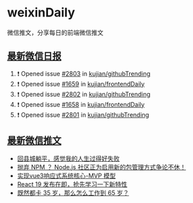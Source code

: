# weixinDaily
微信推文，分享每日的前端微信推文

## [最新微信日报](https://github.com/kujian/weixinDaily/issues)

<!--START_SECTION:activity-->
1. ❗ Opened issue [#2803](https://github.com/kujian/githubTrending/issues/2803) in [kujian/githubTrending](https://github.com/kujian/githubTrending)
2. ❗ Opened issue [#1659](https://github.com/kujian/frontendDaily/issues/1659) in [kujian/frontendDaily](https://github.com/kujian/frontendDaily)
3. ❗ Opened issue [#2802](https://github.com/kujian/githubTrending/issues/2802) in [kujian/githubTrending](https://github.com/kujian/githubTrending)
4. ❗ Opened issue [#1658](https://github.com/kujian/frontendDaily/issues/1658) in [kujian/frontendDaily](https://github.com/kujian/frontendDaily)
5. ❗ Opened issue [#2801](https://github.com/kujian/githubTrending/issues/2801) in [kujian/githubTrending](https://github.com/kujian/githubTrending)
<!--END_SECTION:activity-->


## [最新微信推文](https://weixin.qdkfweb.cn/)

<!-- BLOG-POST-LIST:START -->
- [回县城躺平，感觉我的人生过得好失败](https://weixin.qdkfweb.cn/41143.html)
- [抛弃 NPM ？ Node.js 社区正为启用新的包管理方式争论不休！](https://weixin.qdkfweb.cn/41117.html)
- [实现vue3响应式系统核心-MVP 模型](https://weixin.qdkfweb.cn/41146.html)
- [React 19 发布在即，抢先学习一下新特性](https://weixin.qdkfweb.cn/41111.html)
- [既然都卡 35 岁，那么怎么工作到 65 岁？](https://weixin.qdkfweb.cn/41109.html)
<!-- BLOG-POST-LIST:END -->